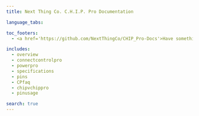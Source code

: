 ```yaml
---
title: Next Thing Co. C.H.I.P. Pro Documentation 

language_tabs:

toc_footers:
  - <a href='https://github.com/NextThingCo/CHIP_Pro-Docs'>Have something to add or change?<br>Visit our GitHub!</a>

includes:
  - overview
  - connectcontrolpro
  - powerpro
  - specifications
  - pins
  - CPfaq
  - chipvchippro
  - pinusage

search: true
---
```

